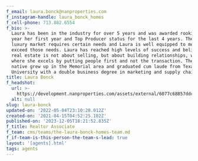 ```yaml
---
f_email: laura.bonck@nanproperties.com
f_instagram-handle: laura_bonck_homes
f_cell-phone: 713.882.6554
f_bio: >-
  Laura has been in the industry for over 5 years and was awarded rookie of the
  year her first year and Top Producer status for the last 4 years. The Houston
  luxury market requires certain needs and Laura is well equipped to meet and
  exceed those needs. Laura has reached high levels of success and believes that
  real estate is not about selling, but about building relationships, which is
  where she excels by putting people first and not the transaction. The Houston
  native grew up in the Memorial area and graduated cum laude from Texas A&M
  University with a double business degree in marketing and supply chain.
title: Laura Bonck
f_headshot:
  url: >-
    https://development.nanproperties.com/assets/external/6077c68857ddc4ed2cdac85b_6026050ed0796optimized_2e6090409903a8e2661e9d8644ffb095.jpeg
  alt: null
slug: laura-bonck
updated-on: '2022-05-04T23:10:28.012Z'
created-on: '2021-04-15T04:52:25.102Z'
published-on: '2023-12-05T18:21:52.835Z'
f_title: Realtor Associate
f_team: cms/teams/the-laura-bonck-homes-team.md
f_if-team-is-this-person-the-team-s-lead: true
layout: '[agents].html'
tags: agents
---
```



